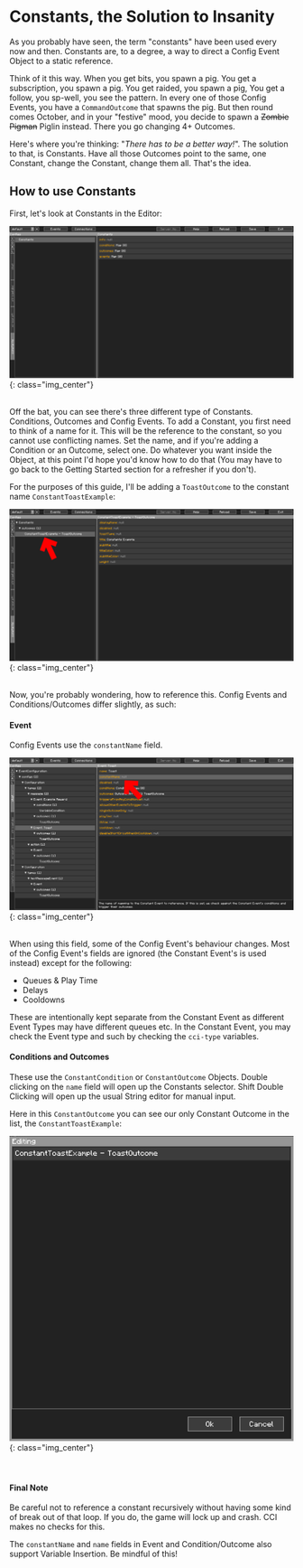Constants, the Solution to Insanity
===================================

As you probably have seen, the term "constants" have been used every now and then. Constants are, to a degree, a way to direct a Config Event Object to a static reference. 

Think of it this way. When you get bits, you spawn a pig. You get a subscription, you spawn a pig. You get raided, you spawn a pig, You get a follow, you sp-well, you see the pattern. In every one of those Config Events, you have a `CommandOutcome` that spawns the pig. But then round comes October, and in your "festive" mood, you decide to spawn a <s>Zombie Pigman</s> Piglin instead. There you go changing 4+ Outcomes.

Here's where you're thinking: "*There has to be a better way!*". The solution to that, is Constants. Have all those Outcomes point to the same, one Constant, change the Constant, change them all. That's the idea.

## How to use Constants

First, let's look at Constants in the Editor:

![](./images/constants/constants.png){: class="img_center"}
<br />
<br />

Off the bat, you can see there's three different type of Constants. Conditions, Outcomes and Config Events. To add a Constant, you first need to think of a name for it. This will be the reference to the constant, so you cannot use conflicting names. Set the name, and if you're adding a Condition or an Outcome, select one. Do whatever you want inside the Object, at this point I'd hope you'd know how to do that (You may have to go back to the Getting Started section for a refresher if you don't).

For the purposes of this guide, I'll be adding a `ToastOutcome` to the constant name `ConstantToastExample`:

![](./images/constants/toastexample.png){: class="img_center"}
<br />
<br />

Now, you're probably wondering, how to reference this. Config Events and Conditions/Outcomes differ slightly, as such:

#### Event

Config Events use the `constantName` field.

![](./images/constants/eventconstantname.png){: class="img_center"}
<br />
<br />

When using this field, some of the Config Event's behaviour changes. Most of the Config Event's fields are ignored (the Constant Event's is used instead) except for the following:

* Queues & Play Time
* Delays
* Cooldowns

These are intentionally kept separate from the Constant Event as different Event Types may have different queues etc. In the Constant Event, you may check the Event type and such by checking the `cci-type` variables.

#### Conditions and Outcomes

These use the `ConstantCondition` or `ConstantOutcome` Objects. Double clicking on the `name` field will open up the Constants selector. Shift Double Clicking will open up the usual String editor for manual input.

Here in this `ConstantOutcome` you can see our only Constant Outcome in the list, the `ConstantToastExample`:

![](./images/constants/outcomeconstantname.png){: class="img_center"}
<br />
<br />
<br />

#### Final Note

Be careful not to reference a constant recursively without having some kind of break out of that loop. If you do, the game will lock up and crash. CCI makes no checks for this.

The `constantName` and `name` fields in Event and Condition/Outcome also support Variable Insertion. Be mindful of this!
